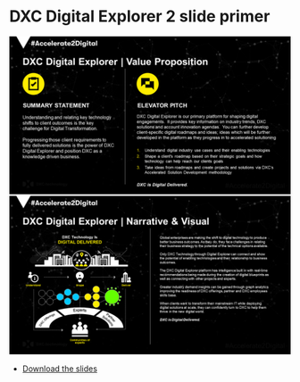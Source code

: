 # DXC Digital Explorer 2 slide primer

![](images/Slide2.PNG)
![](images/Slide3.PNG)

- [Download the slides](DXCDigitalExplorer2SlidePrimer.pptx)
